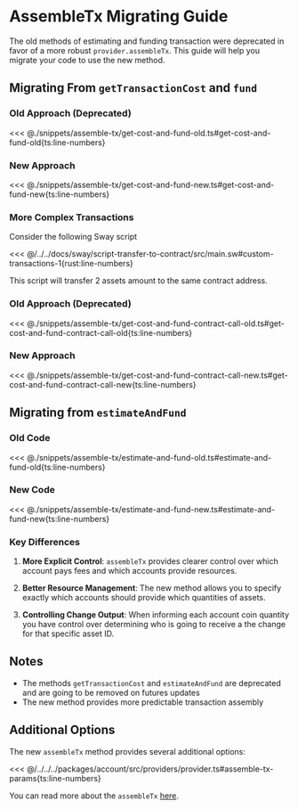 # AssembleTx Migrating Guide

The old methods of estimating and funding transaction were deprecated in favor of a more robust `provider.assembleTx`. This guide will help you migrate your code to use the new method.

## Migrating From `getTransactionCost` and `fund`

### Old Approach (Deprecated)

<<< @./snippets/assemble-tx/get-cost-and-fund-old.ts#get-cost-and-fund-old{ts:line-numbers}

### New Approach

<<< @./snippets/assemble-tx/get-cost-and-fund-new.ts#get-cost-and-fund-new{ts:line-numbers}

### More Complex Transactions

Consider the following Sway script

<<< @/../../docs/sway/script-transfer-to-contract/src/main.sw#custom-transactions-1{rust:line-numbers}

This script will transfer 2 assets amount to the same contract address.

### Old Approach (Deprecated)

<<< @./snippets/assemble-tx/get-cost-and-fund-contract-call-old.ts#get-cost-and-fund-contract-call-old{ts:line-numbers}

### New Approach

<<< @./snippets/assemble-tx/get-cost-and-fund-contract-call-new.ts#get-cost-and-fund-contract-call-new{ts:line-numbers}

## Migrating from `estimateAndFund`

### Old Code

<<< @./snippets/assemble-tx/estimate-and-fund-old.ts#estimate-and-fund-old{ts:line-numbers}

### New Code

<<< @./snippets/assemble-tx/estimate-and-fund-new.ts#estimate-and-fund-new{ts:line-numbers}

### Key Differences

1. **More Explicit Control**: `assembleTx` provides clearer control over which account pays fees and which accounts provide resources.

2. **Better Resource Management**: The new method allows you to specify exactly which accounts should provide which quantities of assets.

3. **Controlling Change Output**: When informing each account coin quantity you have control over determining who is going to receive a the change for that specific asset ID.

## Notes

- The methods `getTransactionCost` and `estimateAndFund` are deprecated and are going to be removed on futures updates
- The new method provides more predictable transaction assembly

## Additional Options

The new `assembleTx` method provides several additional options:

<<< @/../../../packages/account/src/providers/provider.ts#assemble-tx-params{ts:line-numbers}

You can read more about the `assembleTx` [here](./index.md).
